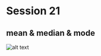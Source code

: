 # Session 21 
## mean & median & mode
![alt text](https://www.dictionary.com/e/wp-content/uploads/2022/04/20220418_meanMedianMode_1000x700.png)
